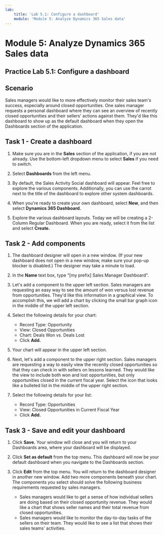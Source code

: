 ```yaml
---
lab:
    title: 'Lab 5.1: Configure a dashboard'
    module: 'Module 5: Analyze Dynamics 365 Sales data'
---
```



Module 5: Analyze Dynamics 365 Sales data
==============================

## Practice Lab 5.1: Configure a dashboard 

Scenario
--------

Sales managers would like to more effectively monitor their sales team's success, especially around closed opportunities. One sales manager requests a personal dashboard where they can see an overview of recently closed opportunities and their sellers' actions against them. They'd like this dashboard to show up as the default dashboard when they open the Dashboards section of the application.

## Task 1 - Create a dashboard

1. Make sure you are in the **Sales** section of the application, if you are not already. Use the bottom-left dropdown menu to select **Sales** if you need to switch.

1. Select **Dashboards** from the left menu.

1. By default, the Sales Activity Social dashboard will appear. Feel free to explore the various components. Additionally, you can use the carrot next to the title of the dashboard to explore other system dashboards.

1. When you're ready to create your own dashboard, select **New**, and then select **Dynamics 365 Dashboard.**

1. Explore the various dashboard layouts. Today we will be creating a 2-Column Regular Dashboard. When you are ready, select it from the list and select **Create.**

## Task 2 - Add components

1. The dashboard designer will open in a new window. (If your new dashboard does not open in a new window, make sure your pop-up blocker is disabled.) The designer may take a minute to load.

1. In the **Name** text box, type "[my prefix] Sales Manager Dashboard".

1. Let's add a component to the upper left section. Sales managers are requesting an easy way to see the amount of won versus lost revenue from opportunities. They'd like this information in a graphical view. To accomplish this, we will add a chart by clicking the small bar graph icon in the middle of the upper left section.

1. Select the following details for your chart:
	- Record Type: Opportunity
	- View: Closed Opportunities
	- Chart: Deals Won vs. Deals Lost
	- Click **Add.**

1. Your chart will appear in the upper left section.

1. Next, let's add a component to the upper right section. Sales managers are requesting a way to easily view the recently closed opportunities so that they can check in with sellers on lessons learned. They would like the view to include both won and lost opportunities, but only opportunities closed in the current fiscal year. Select the icon that looks like a bulleted list in the middle of the upper right section.

1. Select the following details for your list:
	- Record Type: Opportunities
	- View: Closed Opportunities in Current Fiscal Year
	- Click **Add.**

## Task 3 - Save and edit your dashboard

1. Click **Save.** Your window will close and you will return to your Dashboards area, where your dashboard will be displayed.

1. Click **Set as default** from the top menu. This dashboard will now be your default dashboard when you navigate to the Dashboards section.

1. Click **Edit** from the top menu. You will return to the dashboard designer in another new window. Add two more components beneath your chart. The components you select should solve the following business requirements requested by sales managers.
	- Sales managers would like to get a sense of how individual sellers are doing based on their closed opportunity revenue. They would like a chart that shows seller names and their total revenue from closed opportunities.
	- Sales managers would like to monitor the day-to-day tasks of the sellers on their team. They would like to see a list that shows their sales teams' activities.
